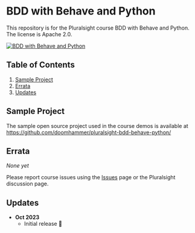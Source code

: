 # BDD with Behave and Python

This repository is for the Pluralsight course BDD with Behave and Python. The license is Apache 2.0.

[![BDD with Behave and Python]()](https://doomhammer.info/l/courses/bdd-with-behave-and-python)

## Table of Contents

1. [Sample Project](#sample-project)
1. [Errata](#errata)
1. [Updates](#updates)

## Sample Project

The sample open source project used in the course demos is available at
https://github.com/doomhammer/pluralsight-bdd-behave-python/

## Errata

*None yet*

Please report course issues using the [Issues](https://github.com/DoomHammer/pluralsight-bdd-behave-python/issues) page or the Pluralsight discussion page.

## Updates

- **Oct 2023**
  - Initial release 🎉

